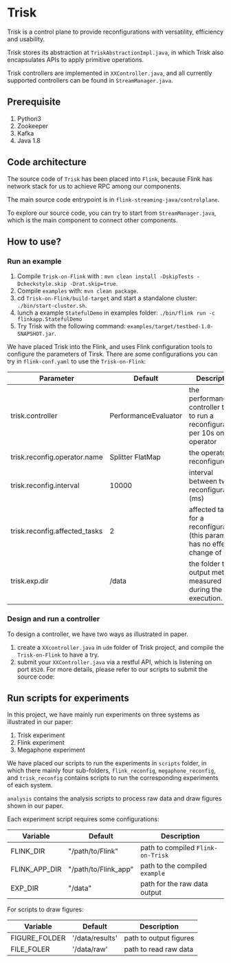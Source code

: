 # Trisk
Trisk is a control plane to provide reconfigurations with versatility, efficiency and usability.

Trisk stores its abstraction at `TriskAbstractionImpl.java`, in which Trisk also encapsulates APIs to apply primitive operations.

Trisk controllers are implemented in `XXController.java`, and all currently supported controllers can be found in `StreamManager.java`.

## Prerequisite

1. Python3
2. Zookeeper
3. Kafka
4. Java 1.8

## Code architecture

The source code of `Trisk` has been placed into `Flink`, because Flink has network stack for us to achieve RPC among our components.

The main source code entrypoint is in `flink-streaming-java/controlplane`.

To explore our source code, you can try to start from `StreamManager.java`, which is the main component to connect other components.

## How to use?

### Run an example

1. Compile `Trisk-on-Flink` with : `mvn clean install -DskipTests -Dcheckstyle.skip -Drat.skip=true`.
2. Compile `examples` with: `mvn clean package`.
3. cd `Trisk-on-Flink/build-target`  and start a standalone cluster: `./bin/start-cluster.sh`.
4. lunch a example `StatefulDemo`  in  examples folder: `./bin/flink run -c flinkapp.StatefulDemo `
5. Try Trisk with the following command: `examples/target/testbed-1.0-SNAPSHOT.jar`.

We have placed Trisk into the Flink, and uses Flink configuration tools to configure the parameters of Tirsk. There are some configurations you can try in `flink-conf.yaml` to use the `Trisk-on-Flink`:

| Parameter                     | Default              | Description                                                  |
| ----------------------------- | -------------------- | ------------------------------------------------------------ |
| trisk.controller              | PerformanceEvaluator | the performance controller tries to run a reconfiguration per 10s on an operator |
| trisk.reconfig.operator.name  | Splitter FlatMap     | the operator to reconfigure                                  |
| trisk.reconfig.interval       | 10000                | interval between two reconfigurations (ms)                   |
| trisk.reconfig.affected_tasks | 2                    | affected tasks for a reconfiguration (this parameter has no effect on change of logic) |
| trisk.exp.dir                 | /data                | the folder to output metrics measured during the execution.  |

### Design and run a controller

To design a controller, we have two ways as illustrated in paper.

1. create a `XXcontroller.java`  in `udm` folder of Trisk project, and compile the `Trisk-on-Flink` to have a try.
2. submit your `XXController.java` via a restful API, which is listening on port `8520`. For more details, please refer to our scripts to submit the source code: 

## Run scripts for experiments

In this project, we have mainly run experiments on three systems as illustrated in our paper:

1. Trisk experiment
2. Flink experiment
3. Megaphone experiment

We have placed our scripts to run the experiments in `scripts` folder, in which there mainly four sub-folders, `flink_reconfig`, `megaphone_reconfig`, and `trisk_reconfig` contains scripts to run the corresponding experiments of each system.

`analysis` contains the analysis scripts to process raw data and draw figures shown in our paper.

Each experiment script requires some configurations:

| Variable      | Default              | Description                        |
| ------------- | -------------------- | ---------------------------------- |
| FLINK_DIR     | "/path/to/Flink"     | path to compiled  `Flink-on-Trisk` |
| FLINK_APP_DIR | "/path/to/Flink_app" | path to the compiled `example`     |
| EXP_DIR       | "/data"              | path for the raw data output       |

For scripts to draw figures:

| Variable      | Default         | Description            |
| ------------- | --------------- | ---------------------- |
| FIGURE_FOLDER | '/data/results' | path to output figures |
| FILE_FOLER    | '/data/raw'     | path to read raw data  |

